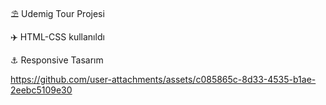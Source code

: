 
⛱️ Udemig Tour Projesi

✈️ HTML-CSS kullanıldı

⚓ Responsive Tasarım

https://github.com/user-attachments/assets/c085865c-8d33-4535-b1ae-2eebc5109e30

